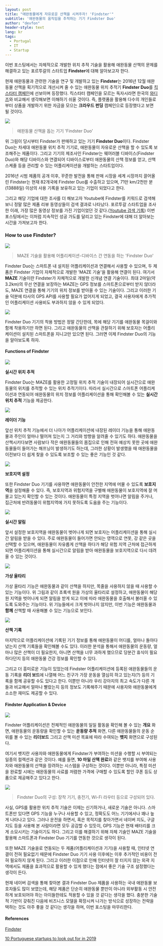 ```yaml
---
layout: post
title: "애완동물에게 자유로운 산책을 시켜주자! 'Findster'"
subtitle: '애완동물의 움직임을 추적하는 기기 Findster Duo'
author: "devfon"
header-style: text
lang: kr
tags:
  - Portugal
  - IT
  - Startup
---
```


이번 포스팅에서는 자체적으로 개발한 위치 추적 기술을 활용해 애완동물 산책의 문제를 해결하고 있는 포르투갈의 스타트업 **Findster**에 대해 알아보고자 한다.

현재 애완동물과 관련한 기술을 연구 및 개발하고 있는 **Findster**는 2016년 12월 애완동물 산책을 획기적으로 개선시켜 줄 수 있는 애완동물 위치 추적기 **Findster Duo**를 [킥스타터 캠페인](https://www.kickstarter.com/discover)에 선보이며 등장했다. 킥스타터 캠페인을 모르는 독자시라면 한국의 [와디즈](https://www.wadiz.kr/)와 비교해서 생각해보면 이해하기 쉬울 것이다. 즉, 플랫폼을 활용해 다수의 개인들로부터 상품을 개발하기 위한 자금을 모으는 **크라우드 펀딩** 캠페인으로 등장했다고 보면 될 것이다.

![](/img/in-post/device.png)
> 애완동물 산책을 돕는 기기 'Findster Duo'

위 그림이 당시부터 Findster가 판매하고 있는 기기 **Findster Duo**이다. Findster Duo는 차세대 애완동물 위치 추적 기기로, 애완동물이 자유로운 산책을 할 수 있도록 보조해주는 제품이다. 그리고 기기의 제조사인 Findster는 웨어러블 디바이스(Findster Duo)와 해당 디바이스와 연결되어 디바이스로부터 애완동물의 산책 정보를 얻고, 산책 스케줄 등을 관리할 수 있는 어플리케이션을 개발하는 스타트업이다.

2016년 시범 제품의 공개 이후, 꾸준한 발전을 통해 판매 시장을 세계 시장까지 끌어올린 Findster는 현재 82개국에 Findster Duo를 수출하고 있으며, 71만 km/2천만 분(13888일) 이상의 사용 기록을 보유하고 있는 기업이 되었다고 한다. 

그리고 해당 기업에 대한 조사를 더 해보고자 Youtube에 Findster를 키워드로 검색해보니 정말 많은 제품 리뷰 동영상들이 검색 결과로 나타났다. 포르투갈 스타트업을 조사한 이래, 가장 많은 동영상 정보를 가진 기업이었던 것 같다.([Youtube 검색 기록](https://www.youtube.com/results?search_query=findster)) 이번 포스팅에서는 이처럼 지속적인 성공 가도를 달리고 있는 Findster에 대해 더 알아보는 시간을 가져보고자 한다.


### How to use Findster?
![](/img/in-post/maze.png)
> MAZE 기술을 활용해 어플리케이션-디바이스 간 연동을 하는 'Findster Duo'

Findster Duo는 스마트폰 내 설치된 어플리케이션과 연결해서 사용할 수 있으며, 두 제품은 Findster 기업이 자체적으로 개발한 'MAZE 기술'을 활용해 연결이 된다. 여기서 **MAZE** 기술이란 Findster가 자체적으로 개발한 신개념 연결 기술이다. 최대 2마일(약 3.2km)의 무선 연결을 보장하는 MAZE는 GPS 정보를 스마트폰으로부터 받지 않더라도, MAZE 연결을 통해 기기의 위치 정보를 받아올 수 있는 기술이다. 그리고 이러한 기술 덕분에 타사의 GPS API를 사용할 필요가 없어지게 되었고, 결국 사용자에게 추가적인 어플리케이션 사용비도 부과하지 않을 수 있게 되었다.

![](/img/in-post/findster_wear.png)

Findster Duo 기기의 착용 방법은 정말 간단한데, 목에 해당 기기를 애완동물 목걸이와 함께 착용하기만 하면 된다. 그리고 애완동물의 산책을 관찰하기 위해 보호자는 어플리케이션이 설치된 스마트폰을 지니고만 있으면 된다. 그러면 이제 Findster Duo의 기능을 알아보도록 하자.


#### Functions of Findster
![](/img/in-post/find_gps.png)

**실시간 위치 추적** 

Findster Duo는 MAZE를 활용한 고정밀 위치 추적 기술이 내장되어 실시간으로 애완동물의 위치를 추적할 수 있는 위치 추적기이다. 따라서 실시간으로 스마트폰 어플리케이션과 연동되어 애완동물의 위치 정보를 어플리케이션을 통해 확인해볼 수 있는 **실시간 위치 추적** 기능을 제공한다.

![](/img/in-post/radar.png)

**레이더 기능**

앞선 위치 추적 기능에서 더 나아가 어플리케이션에 내장된 레이더 기능을 통해 애완동물과 주인이 얼마나 떨어져 있는지 그 거리와 방향을 알려줄 수 있기도 하다. 애완동물을 산책시키다보면 사람보다 작은 애완동물들의 몸집으로 인해 전혀 예상치 못한 곳에 애완동물들이 들어가는 해프닝이 발생하기도 하는데, 그러한 상황이 발생했을 때 애완동물을 이전보다 더 쉽게 찾을 수 있도록 보조할 수 있는 좋은 기능인 것 같다.

![](/img/in-post/fence.png)

**보호지역 설정**

또한 Findster Duo 기기를 사용하면 애완동물이 안전한 지역에 머물 수 있도록 **보호지역**을 설정해줄 수 있다. 즉, 보호지역과 위험지역을 구별해 애완동물이 보호지역에 잘 머물고 있는지 확인할 수 있는 것이다. 애완동물이 특정 지역을 벗어나면 알림을 주거나, 집근처에 반려동물이 위험지역에 가지 못하도록 도움을 주는 기능이다.

![](/img/in-post/alert.png)

**실시간 알림**

앞서 설정한 보호지역을 애완동물이 벗어나게 되면 보호자는 어플리케이션을 통해 실시간 알림을 받을 수 있다. 주로 애완동물이 들어가면 안되는 영역으로 연못, 강 같은 곳을 선택할 수 있으며, 애완동물이 자유롭게 산책을 하다가 해당 위험 지역 근처에 접근하게 되면 어플리케이션을 통해 실시간으로 알림을 받아 애완동물을 보호지역으로 다시 데려올 수 있는 것이다.

![](/img/in-post/vl.png)

**가상 울타리**

가상 울타리 기능은 애완동물과 같이 산책을 하지만, 목줄을 사용하지 않을 때 사용할 수 있는 기능이다. 위 그림과 같이 초록색 원을 가상의 울타리로 설정하고, 애완동물이 해당 원 지역을 벗어나게 되면 알림을 받게 되고 이에 따라 애완동물을 호출해서 불러올 수 있도록 도와주는 기능이다. 위 기능들에서 크게 벗어나지 않지만, 이번 기능은 애완동물과 **함께** 산책할 때 사용해볼 수 있는 기능으로 보인다.

![](/img/in-post/history.png)

**산책 기록**

마지막으로 어플리케이션에 기록된 기기 정보를 통해 애완동물이 어디를, 얼마나 돌아다녔는지 산책 기록들을 확인해볼 수도 있다. 이러한 분석을 통해서 애완동물의 운동량, 얼마나 많은 산책이 더 필요한지, 아니면 산책을 너무 과하게 했으므로 당분간 휴식이 필요하다던지 등의 애완동물 건강 정보를 확인할 수 있다.

그리고 더 흥미로운 기능이 있었는데 Findster 어플리케이션에 등록된 애완동물들의 운동 기록을 **리더 보드**에 나열해 어느 친구가 가장 운동을 열심히 하고 있는지(?) 등의 기록을 함께 공유할 수도 있다고 한다. 이뿐만 아니라 우리 강아지의 최고 속도가 다른 개들과 비교해서 얼마나 빨랐는지 등의 정보도 기록해주기 때문에 사용자와 애완동물에게 소소한 재미도 제공할 수 있다.


#### Findster Application & Device
![](/img/in-post/findapp.png)

Findster 어플리케이션은 전체적인 애완동물의 일일 활동을 확인해 볼 수 있는 **개요** 화면, 애완동물의 운동량을 확인할 수 있는 **운동량 추적** 화면, 다른 애완동물들의 운동 순위를 볼 수 있는 **리더보드** 그리고 산책 미션 목표에 따라 수여되는 **뱃지** 화면으로 구성된다.

여기서 뱃지란 사용자와 애완동물에게 Findster가 부여하는 미션을 수행할 시 부여되는 일종의 컬렉션과 같은 것이다. 예를 들면, **10 마일 산책 완료**와 같은 뱃지를 부여해 사용자와 애완동물의 산책을 장려하는 시스템을 구성하는 것이다. 이뿐만 아니라, 특정 미션을 완료할 시에는 애완동물의 사료를 저렴한 가격에 구매할 수 있도록 할인 쿠폰 등도 상품으로 제공해주고 있다고 한다.

![](/img/in-post/dv2.png)
> Findster Duo의 구성: 장착 기기, 충전기, Wi-Fi 라우터 등으로 구성되어 있다.

사실, GPS를 활용한 위치 추적 기술은 이제는 신기하거나, 새로운 기술은 아니다. 스마트폰만 있다면 GPS 기능을 누구나 사용할 수 있고, 정확도도 어느 기기에서나 꽤나 높게 나타나고 있다. 그러나 운전을 하면서, 혹은 목적지를 찾아가면서 네이버 지도, 구글 지도 등을 사용해 본 사람이라면 모두 공감할 수 있듯이, GPS 기능은 현재 배터리를 크게 소모시키는 기술이기도 하다. 그리고 이를 해결하기 위해 자체 기술인 MAZE 기술을 활용해 스마트폰과 Findster Duo 기기를 연동한 것으로 생각이 된다.

또한 MAZE 기술을로 연동되는 두 제품(어플리케이션과 기기)을 사용할 때, 인터넷 연결이 전혀 필요없기 때문에 Findster Duo 기기 사용 이후에는 이후 추가적인 비용이 전혀 필요하지 않게 된다. 그리고 이러한 이점으로 인해 인터넷이 잘 터지지 않는 외곽 지역에서도 제품을 효과적으로 활용할 수 있게 했다는 점에서 좋은 기술 구조 설정했다는 생각이 든다.

현재 네이버 검색을 통해 찾아본 결과 Findster Duo 제품을 사용하는 국내 애완동물 보호자들도 많이 보였는데, 해당 제품은 단순히 애완동물 뿐만이 아니라 외부활동 시 안전하게 보호되어야 하는 아이들한테도 적용할 수 있을 것 같다는 생각을 했다. 충분한 기술적 기반이 갖춰진 다음에 비즈니스 모델을 확장시켜 나가는 방식으로 성장하는 전략을 택하는 것도 아주 좋을 것 같다는 생각을 하며, 이번 포스팅을 마무리한다.

#### References
[Findster](https://getfindster.com/)

[10 Portuguese startups to look out for in 2019](https://www.eu-startups.com/2019/02/10-portuguese-startups-to-look-out-for-in-2019/)